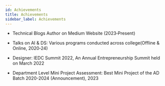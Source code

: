 ```yaml
---
id: Achievements
title: Achievements
sidebar_label: Achievements
---
```


* Technical Blogs Author on Medium Website (2023‑Present) 

* Talks on AI & DS: Various programs conducted across college(Offline & Online, 2020‑24)

* Designer: IEDC Summit 2022, An Annual Entrepreneurship Summit held on March 2022 
  
* Department Level Mini Project Assessment: Best Mini Project of the AD Batch 2020-2024 (Announcement), 2023    